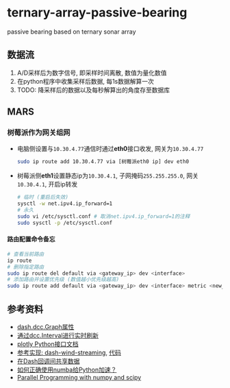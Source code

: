 # ternary-array-passive-bearing
passive bearing based on ternary sonar array

## 数据流

1. A/D采样后为数字信号, 即采样时间离散, 数值为量化数值
2. 在python程序中收集采样后数据, 每1s数据解算一次
3. TODO: 降采样后的数据以及每秒解算出的角度存至数据库

## MARS

### 树莓派作为网关组网

- 电脑侧设置与`10.30.4.77`通信时通过**eth0**接口收发, 网关为`10.30.4.77`

	```sh
	sudo ip route add 10.30.4.77 via [树莓派eth0 ip] dev eth0
	```

- 树莓派侧**eth1**设置静态ip为`10.30.4.1`, 子网掩码`255.255.255.0`, 网关`10.30.4.1`, 开启ip转发

	```sh
	# 临时 (重启后失效)
	sysctl -w net.ipv4.ip_forward=1
	# 永久
	sudo vi /etc/sysctl.conf # 取消net.ipv4.ip_forward=1的注释
	sudo sysctl -p /etc/sysctl.conf
	```

#### 路由配置命令备忘

```bash
# 查看当前路由
ip route
# 删除指定路由
sudo ip route del default via <gateway_ip> dev <interface>
# 添加路由并设置优先级 (数值越小优先级越高)
sudo ip route add default via <gateway_ip> dev <interface> metric <new_metric>
```

## 参考资料

- [dash.dcc.Graph属性](https://dash.plotly.com/dash-core-components/graph#graph-properties)
- [通过dcc.Interval进行实时刷新](https://dash.plotly.com/live-updates)
- [plotly Python接口文档](https://plotly.com/python/)
- [参考实现: dash-wind-streaming](https://dash.gallery/dash-wind-streaming/), [代码](https://github.com/plotly/dash-sample-apps/blob/main/apps/dash-wind-streaming/app.py)
- [在Dash回调间共享数据](https://dash.plotly.com/sharing-data-between-callbacks)
- [如何正确使用numba给Python加速？](https://www.zhihu.com/question/406931055)
- [Parallel Programming with numpy and scipy](https://scipy.github.io/old-wiki/pages/ParallelProgramming)